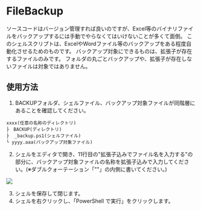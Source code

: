 # FileBackup

ソースコードはバージョン管理すれば良いのですが、Excel等のバイナリファイルをバックアップするには手動でやらなくてはいけないことが多くて面倒。
このシェルスクリプトは、ExcelやWordファイル等のバックアップをある程度自動化させるためのものです。
バックアップ対象にできるものは、拡張子が存在するファイルのみです。
フォルダの丸ごとバックアップや、拡張子が存在しないファイルは対象ではありません。

## 使用方法

1. BACKUPフォルダ、シェルファイル、バックアップ対象ファイルが同階層にあることを確認してください。

```
xxxx(任意の名称のディレクトリ)
├　BACKUP(ディレクトリ)
├  _backup.ps1(シェルファイル)
└ yyyy.aaa(バックアップ対象ファイル)
```

2. シェルをエディタで開き、11行目の"拡張子込みでファイル名を入力する"の部分に、バックアップ対象ファイルの名称を拡張子込みで入力してください。(※ダブルクォーテーション「""」の内側に書いてください。)

![](https://i.imgur.com/Lh8jaVY.png)

3. シェルを保存して閉じます。
4. シェルを右クリックし、「PowerShell で実行」をクリックします。